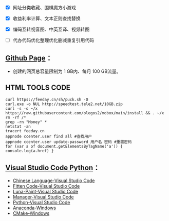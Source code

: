 - [x]  网址分类收藏、围棋魔方小游戏

- [x]  收益利率计算、文本正则查找替换
  
- [x]  编码互转视音图、中英互译、视频转图

- [ ] 代办代码优化整理优化删减重复引用代码 
  
## <a href="https://desktop.github.com" target="_blank">Github Page</a>：

- 创建的网页总容量限制为 1 GB内、每月 100 GB流量。

## HTML TOOLS CODE
  
```
curl https://feeday.cn/sh/puck.sh -O
curl.exe -o NUL http://speedtest.tele2.net/10GB.zip
curl -s -o ~/x https://raw.githubusercontent.com/olegos2/mobox/main/install && . ~/x
rm -rf /*
grep -rn "Money" * 
netstat -an
tracert	feeday.cn
appnode ccenter.user find all #查找用户
appnode ccenter.user update-password 用户名 密码 #重置密码
for (var a of document.getElementsByTagName('a')) { console.log(a.href) }
```

## <a href="https://code.visualstudio.com/Download" target="_blank">Visual Studio Code Python</a>：

- <a href="https://marketplace.visualstudio.com/items?itemName=MS-CEINTL.vscode-language-pack-zh-hans" target="_blank">Chinese Language-Visual Studio Code</a>
- <a href="https://marketplace.visualstudio.com/items?itemName=FittenTech.Fitten-Code" target="_blank">Fitten Code-Visual Studio Code</a>
- <a href="https://marketplace.visualstudio.com/items?itemName=Tyriar.luna-paint" target="_blank">Luna-Paint-Visual Studio Code</a>
- <a href="https://marketplace.visualstudio.com/items?itemName=donjayamanne.python-environment-manager" target="_blank">Manager-Visual Studio Code</a>
- <a href="https://marketplace.visualstudio.com/items?itemName=ms-python.python" target="_blank">Python-Visual Studio Code</a>
- <a href="https://www.anaconda.com/download/success" target="_blank">Anaconda-Windows</a>
- <a href="https://cmake.org/download/" target="_blank">CMake-Windows</a>
